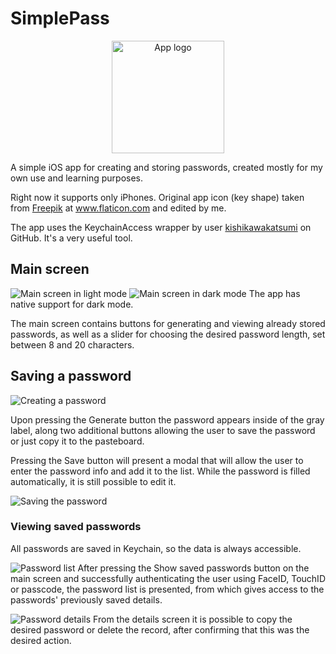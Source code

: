 # SimplePass
<p align="center">
  <img src="https://raw.githubusercontent.com/jamajk/simplepass-ios/master/SimplePass/Misc/Key-RC.png" width="180" title="App logo">
</p>
A simple iOS app for creating and storing passwords, created mostly for my own use and learning purposes.

Right now it supports only iPhones.
Original app icon (key shape) taken from <a href="https://www.flaticon.com/authors/freepik" title="Freepik">Freepik</a> at <a href="https://www.flaticon.com/" title="Flaticon"> www.flaticon.com</a> and edited by me.

The app uses the KeychainAccess wrapper by user <a href="https://github.com/kishikawakatsumi" title="kishikawakatsumi">kishikawakatsumi</a> on GitHub. It's a very useful tool.

## Main screen
![Main screen in light mode](Misc/homescreenlight.png)
![Main screen in dark mode](Misc/homescreendark.png)
The app has native support for dark mode.

The main screen contains buttons for generating and viewing already stored passwords, as well as a slider for choosing the desired password length, set between 8 and 20 characters.

## Saving a password
![Creating a password](Misc/passgenerated.png)

Upon pressing the Generate button the password appears inside of the gray label, along two additional buttons allowing the user to save the password or just copy it to the pasteboard.

Pressing the Save button will present a modal that will allow the user to enter the password info and add it to the list.
While the password is filled automatically, it is still possible to edit it.

![Saving the password](Misc/passsaving.png)

### Viewing saved passwords
All passwords are saved in Keychain, so the data is always accessible.

![Password list](Misc/passlist.png)
After pressing the Show saved passwords button on the main screen and successfully authenticating the user using FaceID, TouchID or passcode, the password list is presented, from which gives access to the passwords' previously saved details.

![Password details](Misc/passdetails.png)
From the details screen it is possible to copy the desired password or delete the record, after confirming that this was the desired action.
